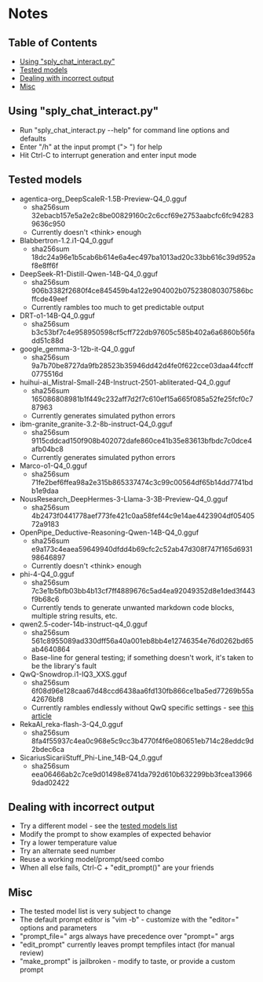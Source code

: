 # Notes

## Table of Contents

- [Using "sply_chat_interact.py"](#using-sply_chat_interactpy)
- [Tested models](#tested-models)
- [Dealing with incorrect output](#dealing-with-incorrect-output)
- [Misc](#misc)

## Using "sply_chat_interact.py"
  * Run "sply_chat_interact.py --help" for command line options and defaults
  * Enter "/h" at the input prompt ("> ") for help
  * Hit Ctrl-C to interrupt generation and enter input mode

## Tested models
  * agentica-org_DeepScaleR-1.5B-Preview-Q4_0.gguf
    - sha256sum 32ebacb157e5a2e2c8be00829160c2c6ccf69e2753aabcfc6fc942839636c950
    - Currently doesn't \<think\> enough
  * Blabbertron-1.2.i1-Q4_0.gguf
    - sha256sum 18dc24a96e1b5cab6b614e6a4ec497ba1013ad20c33bb616c39d952af8e8ff6f
  * DeepSeek-R1-Distill-Qwen-14B-Q4_0.gguf
    - sha256sum 906b3382f2680f4ce845459b4a122e904002b075238080307586bcffcde49eef
    - Currently rambles too much to get predictable output
  * DRT-o1-14B-Q4_0.gguf
    - sha256sum b3c53bf7c4e958950598cf5cff722db97605c585b402a6a6860b56fadd51c88d
  * google_gemma-3-12b-it-Q4_0.gguf
    - sha256sum 9a7b70be8727da9fb28523b35946dd42d4fe0f622cce03daa44fccff0775516d
  * huihui-ai_Mistral-Small-24B-Instruct-2501-abliterated-Q4_0.gguf
    - sha256sum 165086808981b1f449c232aff7d2f7c610ef15a665f085a52fe25fcf0c787963
    - Currently generates simulated python errors
  * ibm-granite_granite-3.2-8b-instruct-Q4_0.gguf
    - sha256sum 9115cddcad150f908b402072dafe860ce41b35e83613bfbdc7c0dce4afb04bc8
    - Currently generates simulated python errors
  * Marco-o1-Q4_0.gguf
    - sha256sum 71fe2bef6ffea98a2e315b865337474c3c99c00564df65b14dd7741bdb1e9daa
  * NousResearch_DeepHermes-3-Llama-3-3B-Preview-Q4_0.gguf
    - sha256sum 4b2473f0441778aef773fe421c0aa58fef44c9e14ae4423904df0540572a9183
  * OpenPipe_Deductive-Reasoning-Qwen-14B-Q4_0.gguf
    - sha256sum e9a173c4eaea59649940dfdd4b69cfc2c52ab47d308f747f165d693198646897
    - Currently doesn't \<think\> enough
  * phi-4-Q4_0.gguf
    - sha256sum 7c3e1b5bfb03bb4b13cf7ff4889676c5ad4ea92049352d8e1ded3f443f9b68c6
    - Currently tends to generate unwanted markdown code blocks, multiple string results, etc.
  * qwen2.5-coder-14b-instruct-q4_0.gguf
    - sha256sum 561c8955089ad330dff56a40a001eb8bb4e12746354e76d0262bd65ab4640864
    - Base-line for general testing; if something doesn't work, it's taken to be the library's fault
  * QwQ-Snowdrop.i1-IQ3_XXS.gguf
    - sha256sum 6f08d96e128caa67d48ccd6438aa6fd130fb866ce1ba5ed77269b55a42676bf8
    - Currently rambles endlessly without QwQ specific settings - see [this article](https://docs.unsloth.ai/basics/tutorial-how-to-run-qwq-32b-effectively)
  * RekaAI_reka-flash-3-Q4_0.gguf
    - sha256sum 8fa4f55937c4ea0c968e5c9cc3b4770f4f6e080651eb714c28eddc9d2bdec6ca
  * SicariusSicariiStuff_Phi-Line_14B-Q4_0.gguf
    - sha256sum eea06466ab2c7ce9d01498e8741da792d610b632299bb3fcea139669dad02422

## Dealing with incorrect output
  * Try a different model - see the [tested models list](#tested-models)
  * Modify the prompt to show examples of expected behavior
  * Try a lower temperature value
  * Try an alternate seed number
  * Reuse a working model/prompt/seed combo
  * When all else fails, Ctrl-C + "edit_prompt()" are your friends

## Misc
  * The tested model list is very subject to change
  * The default prompt editor is "vim -b" - customize with the "editor=" options and parameters
  * "prompt_file=" args always have precedence over "prompt=" args
  * "edit_prompt" currently leaves prompt tempfiles intact (for manual review)
  * "make_prompt" is jailbroken - modify to taste, or provide a custom prompt

